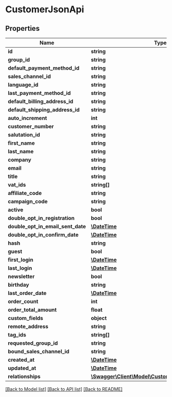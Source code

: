 # CustomerJsonApi

## Properties
Name | Type | Description | Notes
------------ | ------------- | ------------- | -------------
**id** | **string** |  | [optional] 
**group_id** | **string** |  | 
**default_payment_method_id** | **string** |  | 
**sales_channel_id** | **string** |  | 
**language_id** | **string** |  | 
**last_payment_method_id** | **string** |  | [optional] 
**default_billing_address_id** | **string** |  | 
**default_shipping_address_id** | **string** |  | 
**auto_increment** | **int** |  | [optional] 
**customer_number** | **string** |  | 
**salutation_id** | **string** |  | [optional] 
**first_name** | **string** |  | 
**last_name** | **string** |  | 
**company** | **string** |  | [optional] 
**email** | **string** |  | 
**title** | **string** |  | [optional] 
**vat_ids** | **string[]** |  | [optional] 
**affiliate_code** | **string** |  | [optional] 
**campaign_code** | **string** |  | [optional] 
**active** | **bool** |  | [optional] 
**double_opt_in_registration** | **bool** |  | [optional] 
**double_opt_in_email_sent_date** | [**\DateTime**](\DateTime.md) |  | [optional] 
**double_opt_in_confirm_date** | [**\DateTime**](\DateTime.md) |  | [optional] 
**hash** | **string** |  | [optional] 
**guest** | **bool** |  | [optional] 
**first_login** | [**\DateTime**](\DateTime.md) |  | [optional] 
**last_login** | [**\DateTime**](\DateTime.md) |  | [optional] 
**newsletter** | **bool** |  | [optional] 
**birthday** | **string** |  | [optional] 
**last_order_date** | [**\DateTime**](\DateTime.md) |  | [optional] 
**order_count** | **int** |  | [optional] 
**order_total_amount** | **float** |  | [optional] 
**custom_fields** | **object** |  | [optional] 
**remote_address** | **string** |  | [optional] 
**tag_ids** | **string[]** |  | [optional] 
**requested_group_id** | **string** |  | [optional] 
**bound_sales_channel_id** | **string** |  | [optional] 
**created_at** | [**\DateTime**](\DateTime.md) |  | 
**updated_at** | [**\DateTime**](\DateTime.md) |  | [optional] 
**relationships** | [**\Swagger\Client\Model\CustomerJsonApiRelationships**](CustomerJsonApiRelationships.md) |  | [optional] 

[[Back to Model list]](../../README.md#documentation-for-models) [[Back to API list]](../../README.md#documentation-for-api-endpoints) [[Back to README]](../../README.md)

